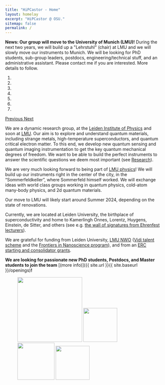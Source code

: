 ```yaml
---
title: "HiPCastor - Home"
layout: homelay
excerpt: "HiPCastor @ OSU."
sitemap: false
permalink: /
---
```


**News: Our group will move to the University of Munich (LMU)!** During the
next two years, we will build up a "Lehrstuhl" (chair) at LMU and we will
slowly move our instruments to Munich. We will be looking for PhD students,
sub-group leaders, postdocs, engineering/technical stuff, and an administrative
assistant. Please contact me if you are interested.
More details to follow.


<div markdown="0" id="carousel" class="carousel slide" data-ride="carousel" data-interval="4000" data-pause="hover" >
    <!-- Menu -->
    <ol class="carousel-indicators">
        <li data-target="#carousel" data-slide-to="0" class="active"></li>
        <li data-target="#carousel" data-slide-to="1"></li>
        <li data-target="#carousel" data-slide-to="2"></li>
        <li data-target="#carousel" data-slide-to="3"></li>
        <li data-target="#carousel" data-slide-to="4"></li>
        <li data-target="#carousel" data-slide-to="5"></li>
        <li data-target="#carousel" data-slide-to="6"></li>
    </ol>

  <a class="left carousel-control" href="#carousel" role="button" data-slide="prev">
    <span class="glyphicon glyphicon-chevron-left" aria-hidden="true"></span>
    <span class="sr-only">Previous</span>
  </a>
  <a class="right carousel-control" href="#carousel" role="button" data-slide="next">
    <span class="glyphicon glyphicon-chevron-right" aria-hidden="true"></span>
    <span class="sr-only">Next</span>
  </a>
</div>


We are a dynamic research group, at the [Leiden Institute of
Physics](http://www.physics.leidenuniv.nl) and soon at
[LMU](https://www.physik.lmu.de/en/index.html). Our aim is to explore and
understand quantum materials, including strange metals, high-temperature
superconductors, and quantum critical electron matter. To this end, we develop
new quantum sensing and quantum imaging instrumentation to get the key quantum
mechanical degrees of freedom. We want to be able to build the perfect
instruments to answer the scientific questions we deem most important (see
[Research](research)). 


We are very much looking forward to being part of [LMU
physics](https://www.physik.lmu.de/en/index.html)! We will build up our
instruments right in the center of the city, in the “Sommerfeldkeller”, where
Sommerfeld himself worked. We will exchange ideas with world class groups
working in quantum physics, cold-atom many-body physics, and 2d quantum
materials.

Our move to LMU will likely start around Summer 2024, depending on the state of
renovations. 

Currently, we are located at Leiden University, the birthplace of
superconductivity and home to Kamerlingh Onnes, Lorentz, Huygens, Einstein, de
Sitter, and others (see e.g. [the wall of signatures from Ehrenfest
lecturers](https://www.lorentz.leidenuniv.nl/history/colloquium/muur_heel.html)). 

We are grateful for funding from Leiden University, [LMU ](https://www.lmu.de)
[NWO](www.nwo.nl) ([Vidi talent
scheme](http://www.nwo.nl/en/research-and-results/programmes/Talent+Scheme) and
the [Frontiers in Nanoscience
program](https://www.universiteitleiden.nl/en/research/research-projects/science/frontiers-of-nanoscience-nanofront)),
and from an [ERC starting and consolidator
grants](https://erc.europa.eu/funding/starting-grants).

 **We are  looking for passionate new PhD students, Postdocs, and Master students to join the team** [(more info)]({{ site.url }}{{ site.baseurl }}/openings)**!**


<figure class="fourth">
  <img src="{{ site.url }}{{ site.baseurl }}/images/logopic/Logo_Leiden.jpg" style="width: 210px">
  <img src="{{ site.url }}{{ site.baseurl }}/images/logopic/Logo_Nanofront.jpg" style="width: 110px">
  <img src="{{ site.url }}{{ site.baseurl }}/images/logopic/Logo_NWO.jpg" style="width: 120px">
  <img src="{{ site.url }}{{ site.baseurl }}/images/logopic/Logo_ERC.jpg" style="width: 110px">
</figure>
